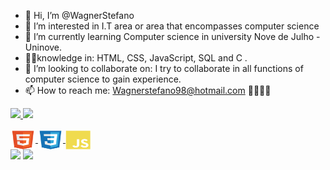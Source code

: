 - 👋 Hi, I’m @WagnerStefano
- 👀 I’m interested in I.T area or area that encompasses computer science
- 🌱 I’m currently learning Computer science in university Nove de Julho - Uninove.
- 🐱‍👤knowledge in: HTML, CSS, JavaScript, SQL and C .
- 💞️ I’m looking to collaborate on:
I try to collaborate in all functions of computer science to gain experience.
- 📫 How to reach me: Wagnerstefano98@hotmail.com
🐱‍🏍🐱‍👓
<!---
WagnerStefano/WagnerStefano is a ✨ special ✨ repository because its `README.md` (this file) appears on your GitHub profile.
You can click the Preview link to take a look at your changes.
--->

<div>
  <a href="https://github.com/WagnerStefano">
  <img width="42%" src="https://github-readme-stats.vercel.app/api?username=wagnerStefano&show_icons=true&theme=dracula&include_allcommits=true&count_private=true"/>
  <img width="50%" src="https://github-readme-stats.vercel.app/api/top-langs/?username=wagnerStefano&layout=compact&langs_count=16&theme=dracula"/>
</div>

<div style="display: inline_block"><br>
  <img align="center" alt="WS-HTML" height="30" width="40" src="https://raw.githubusercontent.com/devicons/devicon/master/icons/html5/html5-original.svg">
  <img align="center" alt="WS-CSS" height="30" width="40" src="https://raw.githubusercontent.com/devicons/devicon/master/icons/css3/css3-original.svg">
  <img align="center" alt="WS-Js" height="30" width="40" src="https://raw.githubusercontent.com/devicons/devicon/master/icons/javascript/javascript-plain.svg">
  <!--<img align="center" alt="Rafa-React" height="30" width="40" src="https://raw.githubusercontent.com/devicons/devicon/master/icons/react/react-original.svg">-->

</div >

<div>
  <a href="https://www.linkedin.com/in/wagner-stefano-96982021a/" target="_blank"><img src="https://img.shields.io/badge/-LinkedIn-%230077B5?style=for-the-badge&logo=linkedin&logoColor=white" target="_blank"></a> 
   <a href="https://api.whatsapp.com/send?phone=5511982983168&text=Ol%C3%A1%2C%20Gostaria%20de%20mais%20informa%C3%A7%C3%B5es%20sobre%20seus%20servi%C3%A7os%20como%20Desenvolvedor." target="_blank"><img src="https://img.shields.io/badge/WhatsApp-25D366?style=for-the-badge&logo=whatsapp&logoColor=white" target="_blank"></a> 
</div>
